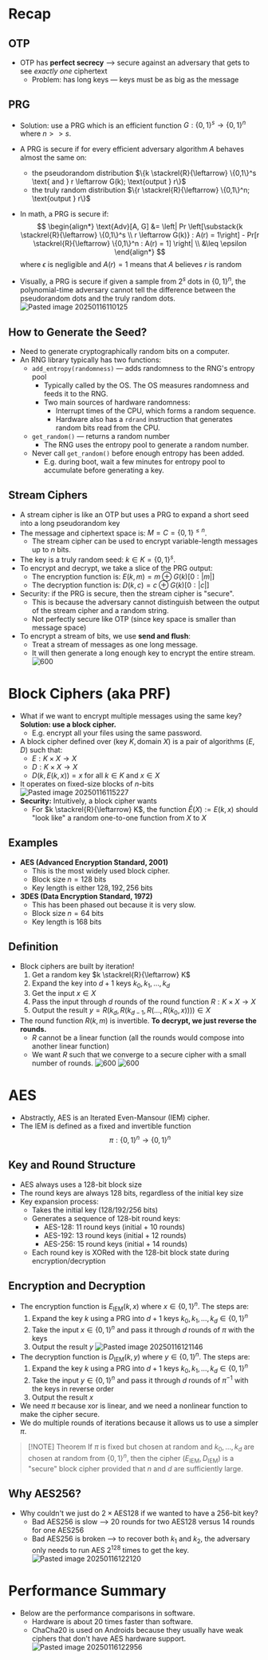 # Recap
## OTP
* OTP has **perfect secrecy** ⟶ secure against an adversary that gets to see *exactly one* ciphertext
	* Problem: has long keys — keys must be as big as the message
## PRG
* Solution: use a PRG which is an efficient function $G: \{0, 1\}^s \to \{0, 1\}^n$ where $n >> s$.
* A PRG is secure if for every efficient adversary algorithm $A$ behaves almost the same on:
	* the pseudorandom distribution $\{k \stackrel{R}{\leftarrow} \{0,1\}^s \text{ and } r \leftarrow G(k); \text{output } r\}$
	* the truly random distribution $\{r \stackrel{R}{\leftarrow} \{0,1\}^n; \text{output } r\}$
* In math, a PRG is secure if:
$$
\begin{align*}
\text{Adv}[A, G] &= \left| Pr \left[\substack{k \stackrel{R}{\leftarrow} \{0,1\}^s \\ r \leftarrow G(k)} : A(r) = 1\right] - Pr[r \stackrel{R}{\leftarrow} \{0,1\}^n : A(r) = 1] \right| \\
&\leq \epsilon
\end{align*}
$$
	where $\epsilon$ is negligible and $A(r) = 1$ means that $A$ believes $r$ is random

* Visually, a PRG is secure if given a sample from $2^s$ dots in $\{0,1\}^n$, the polynomial-time adversary cannot tell the difference between the pseudorandom dots and the truly random dots.
![Pasted image 20250116110125](attachments/Pasted%20image%2020250116110125.png)

## How to Generate the Seed?
* Need to generate cryptographically random bits on a computer.
* An RNG library typically has two functions:
	* `add_entropy(randomness)` — adds randomness to the RNG's entropy pool
		* Typically called by the OS. The OS measures randomness and feeds it to the RNG.
		* Two main sources of hardware randomness:
			* Interrupt times of the CPU, which forms a random sequence.
			* Hardware also has a `rdrand` instruction that generates random bits read from the CPU.
	* `get_random()` — returns a random number
		* The RNG uses the entropy pool to generate a random number.
	* Never call `get_random()` before enough entropy has been added.
		* E.g. during boot, wait a few minutes for entropy pool to accumulate before generating a key.

## Stream Ciphers
* A stream cipher is like an OTP but uses a PRG to expand a short seed into a long pseudorandom key
* The message and ciphertext space is: $M = C = \{0, 1\}^{\leq n}$.
	* The stream cipher can be used to encrypt variable-length messages up to $n$ bits.
* The key is a truly random seed: $k \in K = \{0, 1\}^s$.
* To encrypt and decrypt, we take a slice of the PRG output:
	* The encryption function is: $E(k, m) = m \oplus G(k)[0:|m|]$
	* The decryption function is: $D(k, c) = c \oplus G(k)[0:|c|]$
* Security: if the PRG is secure, then the stream cipher is "secure".
	* This is because the adversary cannot distinguish between the output of the stream cipher and a random string.
	* Not perfectly secure like OTP (since key space is smaller than message space)
* To encrypt a stream of bits, we use **send and flush**:
	* Treat a stream of messages as one long message.
	* It will then generate a long enough key to encrypt the entire stream.
![600](attachments/Pasted%20image%2020250116113230.png)

# Block Ciphers (aka PRF)
* What if we want to encrypt multiple messages using the same key? **Solution: use a block cipher.**
	* E.g. encrypt all your files using the same password.
* A block cipher defined over $(\text{key } K, \text{domain }X)$ is a pair of algorithms $(E, D)$ such that:
	* $E: K \times X \to X$
	* $D: K \times X \to X$
	* $D(k, E(k, x)) = x$ for all $k \in K$ and $x \in X$
* It operates on fixed-size blocks of $n$-bits ![Pasted image 20250116115227](attachments/Pasted%20image%2020250116115227.png)
* **Security:** Intuitively, a block cipher wants
	* For $k \stackrel{R}{\leftarrow} K$, the function $\hat{E}(X) := E(k, x)$ should "look like" a random one-to-one function from $X$ to $X$

## Examples
* **AES (Advanced Encryption Standard, 2001)**
	* This is the most widely used block cipher.
	* Block size $n = 128$ bits
	* Key length is either $128, 192, 256$ bits
* **3DES (Data Encryption Standard, 1972)**
	* This has been phased out because it is very slow.
	* Block size $n = 64$ bits
	* Key length is $168$ bits

## Definition
* Block ciphers are built by iteration!
	1. Get a random key $k \stackrel{R}{\leftarrow} K$
	2. Expand the key into $d + 1$ keys $k_0, k_1, \dots, k_d$
	3. Get the input $x \in X$
	4. Pass the input through $d$ rounds of the round function $R: K \times X \to X$
	5. Output the result $y = R(k_d, R(k_{d-1}, R(\dots, R(k_0, x)))) \in X$
* The round function $R(k, m)$ is invertible. **To decrypt, we just reverse the rounds.**
	* $R$ cannot be a linear function (all the rounds would compose into another linear function)
	* We want $R$ such that we converge to a secure cipher with a small number of rounds.
![600](attachments/Pasted%20image%2020250116115313.png)
![600](attachments/Pasted%20image%2020250116115417.png)

# AES
* Abstractly, AES is an Iterated Even-Mansour (IEM) cipher.
* The IEM is defined as a fixed and invertible function
$$
\pi: \{0, 1\}^n \to \{0, 1\}^n \tag{$n = 128$}
$$

## Key and Round Structure
* AES always uses a 128-bit block size
* The round keys are always 128 bits, regardless of the initial key size
* Key expansion process:
	* Takes the initial key (128/192/256 bits)
	* Generates a sequence of 128-bit round keys:
		* AES-128: 11 round keys (initial + 10 rounds)
		* AES-192: 13 round keys (initial + 12 rounds)
		* AES-256: 15 round keys (initial + 14 rounds)
	* Each round key is XORed with the 128-bit block state during encryption/decryption

## Encryption and Decryption
* The encryption function is $E_{\text{IEM}}(k, x)$ where $x \in \{0, 1\}^{n}$. The steps are:
	1. Expand the key $k$ using a PRG into $d + 1$ keys $k_0, k_1, \dots, k_d \in \{0, 1\}^{n}$
	2. Take the input $x \in \{0, 1\}^{n}$ and pass it through $d$ rounds of $\pi$ with the keys
	3. Output the result $y$
![Pasted image 20250116121146](attachments/Pasted%20image%2020250116121146.png)
* The decryption function is $D_{\text{IEM}}(k, y)$ where $y \in \{0, 1\}^{n}$. The steps are:
	1. Expand the key $k$ using a PRG into $d + 1$ keys $k_0, k_1, \dots, k_d \in \{0, 1\}^{n}$
	2. Take the input $y \in \{0, 1\}^{n}$ and pass it through $d$ rounds of $\pi^{-1}$ with the keys in reverse order
	3. Output the result $x$
* We need $\pi$ because xor is linear, and we need a nonlinear function to make the cipher secure.
* We do multiple rounds of iterations because it allows us to use a simpler $\pi$.

> [!NOTE] Theorem
> If $\pi$ is fixed but chosen at random and $k_0, \dots, k_d$ are chosen at random from $\{0, 1\}^{n}$, then the cipher $(E_{\text{IEM}}, D_{\text{IEM}})$ is a "secure" block cipher provided that $n$ and $d$ are sufficiently large.

## Why AES256?
* Why couldn't we just do $2 \times \text{AES128}$ if we wanted to have a 256-bit key?
	* Bad AES256 is slow ⟶ 20 rounds for two AES128 versus 14 rounds for one AES256
	* Bad AES256 is broken ⟶ to recover both $k_1$ and $k_2$, the adversary only needs to run AES $2^{128}$ times to get the key.
![Pasted image 20250116122120](attachments/Pasted%20image%2020250116122120.png)

# Performance Summary
* Below are the performance comparisons in software.
	* Hardware is about 20 times faster than software.
	* ChaCha20 is used on Androids because they usually have weak ciphers that don't have AES hardware support.
![Pasted image 20250116122956](attachments/Pasted%20image%2020250116122956.png)

